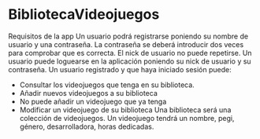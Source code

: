 # BibliotecaVideojuegos

Requisitos de la app
Un usuario podrá registrarse poniendo su nombre de usuario y
una contraseña.
La contraseña se deberá introducir dos veces para comprobar que es correcta.
El nick de usuario no puede repetirse.
Un usuario puede loguearse en la aplicación poniendo su nick de usuario y su
contraseña.
Un usuario registrado y que haya iniciado sesión puede:
- Consultar los videojuegos que tenga en su biblioteca.
- Añadir nuevos videojuegos a su biblioteca
- No puede añadir un videojuego que ya tenga
- Modificar un videojuego de su biblioteca
Una biblioteca será una colección de videojuegos.
Un videojuego tendrá un nombre, pegi, género, desarrolladora, horas
dedicadas.
